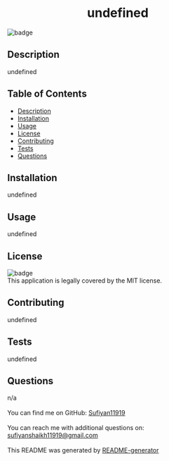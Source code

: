 
<h1 align="center">undefined</h1>
  
![badge](https://img.shields.io/badge/license-MIT-brightgreen)<br />

## Description
   undefined
## Table of Contents
- [Description](#description)
- [Installation](#installation)
- [Usage](#usage)
- [License](#license)
- [Contributing](#contributing)
- [Tests](#tests)
- [Questions](#questions)
## Installation
   undefined
## Usage
   undefined
## License
![badge](https://img.shields.io/badge/license-MIT-brightgreen)
<br />
This application is legally covered by the MIT license. 
## Contributing
   undefined
## Tests
   undefined
## Questions
   n/a<br />
<br />
   You can find me on GitHub: [Sufiyan11919](https://github.com/Sufiyan11919)<br />
<br />
   You can reach me with additional questions on: sufiyanshaikh11919@gmail.com<br /><br />
   This README was generated by [README-generator](https://github.com/ivanduranic/readme-generator)
    